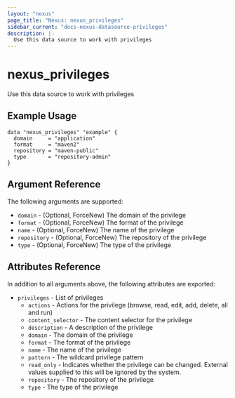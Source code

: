 ```yaml
---
layout: "nexus"
page_title: "Nexus: nexus_privileges"
sidebar_current: "docs-nexus-datasource-privileges"
description: |-
  Use this data source to work with privileges
---
```


# nexus_privileges

Use this data source to work with privileges

## Example Usage

```hcl
data "nexus_privileges" "example" {
  domain     = "application"
  format     = "maven2"
  repository = "maven-public"
  type       = "repository-admin"
}
```

## Argument Reference

The following arguments are supported:

* `domain` - (Optional, ForceNew) The domain of the privilege
* `format` - (Optional, ForceNew) The format of the privilege
* `name` - (Optional, ForceNew) The name of the privilege
* `repository` - (Optional, ForceNew) The repository of the privilege
* `type` - (Optional, ForceNew) The type of the privilege

## Attributes Reference

In addition to all arguments above, the following attributes are exported:

* `privileges` - List of privileges
  * `actions` - Actions for the privilege (browse, read, edit, add, delete, all and run)
  * `content_selector` - The content selector for the privilege
  * `description` - A description of the privilege
  * `domain` - The domain of the privilege
  * `format` - The format of the privilege
  * `name` - The name of the privilege
  * `pattern` - The wildcard privilege pattern
  * `read_only` - Indicates whether the privilege can be changed. External values supplied to this will be ignored by the system.
  * `repository` - The repository of the privilege
  * `type` - The type of the privilege


